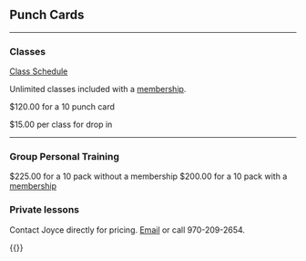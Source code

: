 ## Punch Cards

----------------
### Classes
[Class Schedule](class_schedule)

Unlimited classes included with a [membership](/memberships). 

$120.00 for a 10 punch card

$15.00 per class for drop in



----------------
### Group Personal Training
$225.00 for a 10 pack without a membership
$200.00 for a 10 pack with a [membership](/memberships)

### Private lessons
Contact Joyce directly for pricing. [Email](/contact) or call 970-209-2654.

{{<products>}}

